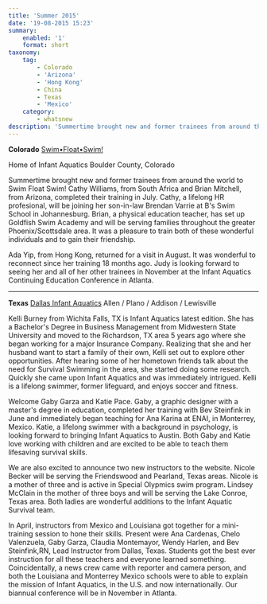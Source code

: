 ```yaml
---
title: 'Summer 2015'
date: '19-08-2015 15:23'
summary:
    enabled: '1'
    format: short
taxonomy:
    tag:
        - Colorado
        - 'Arizona'
        - 'Hong Kong'
        - China
        - Texas
        - 'Mexico'
    category:
        - whatsnew
description: 'Summertime brought new and former trainees from around the world to Swim Float Swim!'
---
```


**Colorado**
[Swim•Float•Swim!](/instructors/judy-heumann)

Home of Infant Aquatics
Boulder County, Colorado

Summertime brought new and former trainees from around the world to Swim Float Swim! Cathy Williams, from South Africa and Brian Mitchell, from Arizona, completed their training in July. Cathy, a lifelong HR profesional, will be joining her son-in-law Brendan Varrie at B's Swim School in Johannesburg. Brian, a physical education teacher, has set up Goldfish Swim Academy and will be serving families throughout the greater Phoenix/Scottsdale area. It was a pleasure to train both of these wonderful individuals and to gain their friendship.

Ada Yip, from Hong Kong, returned for a visit in August. It was wonderful to reconnect since her training 18 months ago. Judy is looking forward to seeing her and all of her other trainees in November at the Infant Aquatics Continuing Education Conference in Atlanta.

---

**Texas**
[Dallas Infant Aquatics](/instructors/bev-steinfink/)
Allen / Plano / Addison / Lewisville

Kelli Burney from Wichita Falls, TX is Infant Aquatics latest edition. She has a Bachelor's Degree in Business Management from Midwestern State University and moved to the Richardson, TX area 5 years ago where she began working for a major Insurance Company. Realizing that she and her husband want to start a family of their own, Kelli set out to explore other opportunities. After hearing some of her hometown friends talk about the need for Survival Swimming in the area, she started doing some research. Quickly she came upon Infant Aquatics and was immediately intrigued. Kelli is a lifelong swimmer, former lifeguard, and enjoys soccer and fitness.

Welcome Gaby Garza and Katie Pace. Gaby, a graphic designer with a master's degree in education, completed her training with Bev Steinfink in June and immediately began teaching for Ana Karina at ENAI, in Monterrey, Mexico. Katie, a lifelong swimmer with a background in psychology, is looking forward to bringing Infant Aquatics to Austin. Both Gaby and Katie love working with children and are excited to be able to teach them lifesaving survival skills.

We are also excited to announce two new instructors to the website. Nicole Becker will be serving the Friendswood and Pearland, Texas areas. Nicole is a mother of three and is active in Special Olypmics swim program. Lindsey McClain in the mother of three boys and will be serving the Lake Conroe, Texas area. Both ladies are wonderful additions to the Infant Aquatic Survival team.

In April, instructors from Mexico and Louisiana got together for a mini- training session to hone their skills. Present were Ana Cardenas, Chelo Valenzuela, Gaby Garza, Claudia Montemayor, Wendy Harlen, and Bev Steinfink,RN, Lead Instructor from Dallas, Texas. Students got the best ever instruction for all these teachers and everyone learned something. Coincidentally, a news crew came with reporter and camera person, and both the Louisiana and Monterrey Mexico schools were to able to explain the mission of Infant Aquatics, in the U.S. and now internationally. Our biannual conference will be in November in Atlanta.